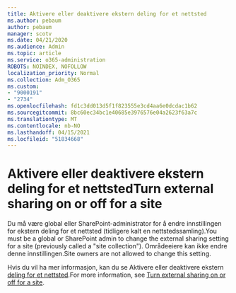 ```yaml
---
title: Aktivere eller deaktivere ekstern deling for et nettsted
ms.author: pebaum
author: pebaum
manager: scotv
ms.date: 04/21/2020
ms.audience: Admin
ms.topic: article
ms.service: o365-administration
ROBOTS: NOINDEX, NOFOLLOW
localization_priority: Normal
ms.collection: Adm_O365
ms.custom:
- "9000191"
- "2734"
ms.openlocfilehash: fd1c3dd013d5f1f823555e3cd4aa6e0dcdac1b62
ms.sourcegitcommit: 8bc60ec34bc1e40685e3976576e04a2623f63a7c
ms.translationtype: MT
ms.contentlocale: nb-NO
ms.lasthandoff: 04/15/2021
ms.locfileid: "51834668"
---
```

# <a name="turn-external-sharing-on-or-off-for-a-site"></a><span data-ttu-id="471c0-102">Aktivere eller deaktivere ekstern deling for et nettsted</span><span class="sxs-lookup"><span data-stu-id="471c0-102">Turn external sharing on or off for a site</span></span>

<span data-ttu-id="471c0-103">Du må være global eller SharePoint-administrator for å endre innstillingen for ekstern deling for et nettsted (tidligere kalt en nettstedssamling).</span><span class="sxs-lookup"><span data-stu-id="471c0-103">You must be a global or SharePoint admin to change the external sharing setting for a site (previously called a "site collection").</span></span> <span data-ttu-id="471c0-104">Områdeeiere kan ikke endre denne innstillingen.</span><span class="sxs-lookup"><span data-stu-id="471c0-104">Site owners are not allowed to change this setting.</span></span> 

<span data-ttu-id="471c0-105">Hvis du vil ha mer informasjon, kan du se Aktivere eller deaktivere ekstern [deling for et nettsted](https://docs.microsoft.com/sharepoint/change-external-sharing-site).</span><span class="sxs-lookup"><span data-stu-id="471c0-105">For more information, see [Turn external sharing on or off for a site](https://docs.microsoft.com/sharepoint/change-external-sharing-site).</span></span>
